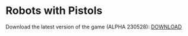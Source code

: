﻿# Robots with Pistols
 
Download the latest version of the game (ALPHA 230528):
[DOWNLOAD](https://drive.google.com/file/d/1x6DeSpQuhz7w_0YmCQ5c1iProyT1txen/view?usp=share_link)
